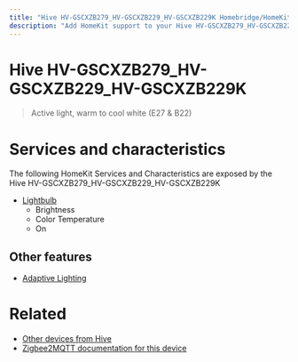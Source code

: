 ```yaml
---
title: "Hive HV-GSCXZB279_HV-GSCXZB229_HV-GSCXZB229K Homebridge/HomeKit integration"
description: "Add HomeKit support to your Hive HV-GSCXZB279_HV-GSCXZB229_HV-GSCXZB229K, using Homebridge, Zigbee2MQTT and homebridge-z2m."
---
```

<!---
This file has been GENERATED using src/docgen/docgen.ts
DO NOT EDIT THIS FILE MANUALLY!
-->
# Hive HV-GSCXZB279_HV-GSCXZB229_HV-GSCXZB229K
> Active light, warm to cool white (E27 & B22)


# Services and characteristics
The following HomeKit Services and Characteristics are exposed by
the Hive HV-GSCXZB279_HV-GSCXZB229_HV-GSCXZB229K

* [Lightbulb](../../light.md)
  * Brightness
  * Color Temperature
  * On

## Other features
* [Adaptive Lighting](../../light.md)

# Related
* [Other devices from Hive](../index.md#hive)
* [Zigbee2MQTT documentation for this device](https://www.zigbee2mqtt.io/devices/HV-GSCXZB279_HV-GSCXZB229_HV-GSCXZB229K.html)